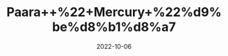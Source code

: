 ---
title: 'Paara++%22+Mercury+%22%d9%be%d8%b1%d8%a7'
date: '2022-10-06' 
metatag: '' 
inventory: '0' 
draft: false 
# meta description 
shortDescripton: 'Mercury%ef%bf%bdinclude+increased+oxidative+stress+and+inflammation%2c+reduced+oxidative+defense.'
description: 'Chemical'
longdescription: ''
featured: True
# product Price
price: '400.0'
# Product Short Description
shortDescription: 'Mercury%ef%bf%bdinclude+increased+oxidative+stress+and+inflammation%2c+reduced+oxidative+defense.'
productID: 'BDFFE032-9B24-ED11-9968-005056B3A416'
type: 'products'
category: 'Chemical' 
thumnailproduct: 'https://eraconnect.blob.core.windows.net/product-images/aminsaddiquidawakhana/BDFFE032-9B24-ED11-9968-005056B3A416.webp' 
images:
  - image: 'https://eraconnect.blob.core.windows.net/product-images/aminsaddiquidawakhana/BDFFE032-9B24-ED11-9968-005056B3A416.webp'  
Variants:
---
